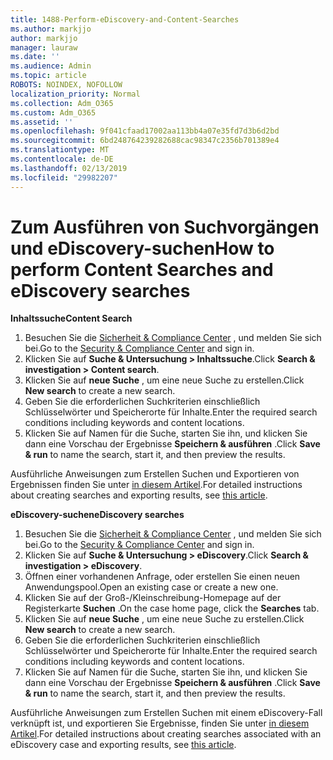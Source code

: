 ```yaml
---
title: 1488-Perform-eDiscovery-and-Content-Searches
ms.author: markjjo
author: markjjo
manager: lauraw
ms.date: ''
ms.audience: Admin
ms.topic: article
ROBOTS: NOINDEX, NOFOLLOW
localization_priority: Normal
ms.collection: Adm_O365
ms.custom: Adm_O365
ms.assetid: ''
ms.openlocfilehash: 9f041cfaad17002aa113bb4a07e35fd7d3b6d2bd
ms.sourcegitcommit: 6bd248764239282688cac98347c2356b701389e4
ms.translationtype: MT
ms.contentlocale: de-DE
ms.lasthandoff: 02/13/2019
ms.locfileid: "29982207"
---
```

# <a name="how-to-perform-content-searches-and-ediscovery-searches"></a><span data-ttu-id="e40e4-102">Zum Ausführen von Suchvorgängen und eDiscovery-suchen</span><span class="sxs-lookup"><span data-stu-id="e40e4-102">How to perform Content Searches and eDiscovery searches</span></span>

<span data-ttu-id="e40e4-103">**Inhaltssuche**</span><span class="sxs-lookup"><span data-stu-id="e40e4-103">**Content Search**</span></span>

1. <span data-ttu-id="e40e4-104">Besuchen Sie die [Sicherheit & Compliance Center](https://protection.office.com) , und melden Sie sich bei.</span><span class="sxs-lookup"><span data-stu-id="e40e4-104">Go to the [Security & Compliance Center](https://protection.office.com) and sign in.</span></span>
2. <span data-ttu-id="e40e4-105">Klicken Sie auf **Suche & Untersuchung > Inhaltssuche**.</span><span class="sxs-lookup"><span data-stu-id="e40e4-105">Click **Search & investigation > Content search**.</span></span>
3. <span data-ttu-id="e40e4-106">Klicken Sie auf **neue Suche** , um eine neue Suche zu erstellen.</span><span class="sxs-lookup"><span data-stu-id="e40e4-106">Click **New search** to create a new search.</span></span>
4. <span data-ttu-id="e40e4-107">Geben Sie die erforderlichen Suchkriterien einschließlich Schlüsselwörter und Speicherorte für Inhalte.</span><span class="sxs-lookup"><span data-stu-id="e40e4-107">Enter the required search conditions including keywords and content locations.</span></span>  
5. <span data-ttu-id="e40e4-108">Klicken Sie auf Namen für die Suche, starten Sie ihn, und klicken Sie dann eine Vorschau der Ergebnisse **Speichern & ausführen** .</span><span class="sxs-lookup"><span data-stu-id="e40e4-108">Click **Save & run** to name the search, start it, and then preview the results.</span></span> 
 
<span data-ttu-id="e40e4-109">Ausführliche Anweisungen zum Erstellen Suchen und Exportieren von Ergebnissen finden Sie unter [in diesem Artikel](https://docs.microsoft.com/office365/securitycompliance/content-search).</span><span class="sxs-lookup"><span data-stu-id="e40e4-109">For detailed instructions about creating searches and exporting results, see [this article](https://docs.microsoft.com/office365/securitycompliance/content-search).</span></span>

<span data-ttu-id="e40e4-110">**eDiscovery-suchen**</span><span class="sxs-lookup"><span data-stu-id="e40e4-110">**eDiscovery searches**</span></span>

1. <span data-ttu-id="e40e4-111">Besuchen Sie die [Sicherheit & Compliance Center](https://protection.office.com) , und melden Sie sich bei.</span><span class="sxs-lookup"><span data-stu-id="e40e4-111">Go to the [Security & Compliance Center](https://protection.office.com) and sign in.</span></span>
2. <span data-ttu-id="e40e4-112">Klicken Sie auf **Suche & Untersuchung > eDiscovery**.</span><span class="sxs-lookup"><span data-stu-id="e40e4-112">Click **Search & investigation > eDiscovery**.</span></span>
3. <span data-ttu-id="e40e4-113">Öffnen einer vorhandenen Anfrage, oder erstellen Sie einen neuen Anwendungspool.</span><span class="sxs-lookup"><span data-stu-id="e40e4-113">Open an existing case or create a new one.</span></span>
4. <span data-ttu-id="e40e4-114">Klicken Sie auf der Groß-/Kleinschreibung-Homepage auf der Registerkarte **Suchen** .</span><span class="sxs-lookup"><span data-stu-id="e40e4-114">On the case home page, click the **Searches** tab.</span></span>  
5. <span data-ttu-id="e40e4-115">Klicken Sie auf **neue Suche** , um eine neue Suche zu erstellen.</span><span class="sxs-lookup"><span data-stu-id="e40e4-115">Click **New search** to create a new search.</span></span>
6. <span data-ttu-id="e40e4-116">Geben Sie die erforderlichen Suchkriterien einschließlich Schlüsselwörter und Speicherorte für Inhalte.</span><span class="sxs-lookup"><span data-stu-id="e40e4-116">Enter the required search conditions including keywords and content locations.</span></span>  
7. <span data-ttu-id="e40e4-117">Klicken Sie auf Namen für die Suche, starten Sie ihn, und klicken Sie dann eine Vorschau der Ergebnisse **Speichern & ausführen** .</span><span class="sxs-lookup"><span data-stu-id="e40e4-117">Click **Save & run** to name the search, start it, and then preview the results.</span></span>

<span data-ttu-id="e40e4-118">Ausführliche Anweisungen zum Erstellen Suchen mit einem eDiscovery-Fall verknüpft ist, und exportieren Sie Ergebnisse, finden Sie unter [in diesem Artikel](https://docs.microsoft.com/office365/securitycompliance/ediscovery-cases).</span><span class="sxs-lookup"><span data-stu-id="e40e4-118">For detailed instructions about creating searches associated with an eDiscovery case and exporting results, see [this article](https://docs.microsoft.com/office365/securitycompliance/ediscovery-cases).</span></span>